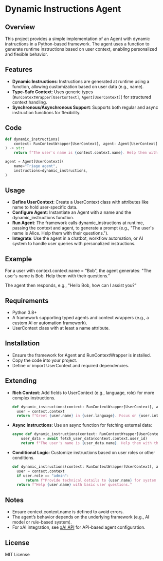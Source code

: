 # Dynamic Instructions Agent

## Overview
This project provides a simple implementation of an Agent with dynamic instructions in a Python-based framework. The agent uses a function to generate runtime instructions based on user context, enabling personalized and flexible behavior.

## Features
- **Dynamic Instructions**: Instructions are generated at runtime using a function, allowing customization based on user data (e.g., name).
- **Type-Safe Context**: Uses generic types (`RunContextWrapper[UserContext]`, `Agent[UserContext]`) for structured context handling.
- **Synchronous/Asynchronous Support**: Supports both regular and async instruction functions for flexibility.

## Code
```python
def dynamic_instructions(
    context: RunContextWrapper[UserContext], agent: Agent[UserContext]
) -> str:
    return f"The user's name is {context.context.name}. Help them with their questions."

agent = Agent[UserContext](
    name="Triage agent",
    instructions=dynamic_instructions,
)
```

## Usage
- **Define UserContext**: Create a UserContext class with attributes like name to hold user-specific data.
- **Configure Agent**: Instantiate an Agent with a name and the dynamic_instructions function.
- **Run Agent**: The framework calls dynamic_instructions at runtime, passing the context and agent, to generate a prompt (e.g., "The user's name is Alice. Help them with their questions.").
- **Integrate**: Use the agent in a chatbot, workflow automation, or AI system to handle user queries with personalized instructions.

## Example
For a user with context.context.name = "Bob", the agent generates:
"The user's name is Bob. Help them with their questions."

The agent then responds, e.g., "Hello Bob, how can I assist you?"

## Requirements
- Python 3.8+
- A framework supporting typed agents and context wrappers (e.g., a custom AI or automation framework).
- UserContext class with at least a name attribute.

## Installation
- Ensure the framework for Agent and RunContextWrapper is installed.
- Copy the code into your project.
- Define or import UserContext and required dependencies.

## Extending
- **Rich Context**: Add fields to UserContext (e.g., language, role) for more complex instructions.
  ```python
  def dynamic_instructions(context: RunContextWrapper[UserContext], agent: Agent[UserContext]) -> str:
    user = context.context
    return f"Greet {user.name} in {user.language}. Focus on {user.interests}."
  ```
- **Async Instructions**: Use an async function for fetching external data:
  ```python
  async def dynamic_instructions(context: RunContextWrapper[UserContext], agent: Agent[UserContext]) -> str:
      user_data = await fetch_user_data(context.context.user_id)
      return f"The user's name is {user_data.name}. Help them with their questions."
  ```
- **Conditional Logic**: Customize instructions based on user roles or other conditions.
  ```python
  def dynamic_instructions(context: RunContextWrapper[UserContext], agent: Agent[UserContext]) -> str:
    user = context.context
    if user.role == "admin":
        return f"Provide technical details to {user.name} for system administration queries."
    return f"Help {user.name} with basic user questions."
  ```

## Notes
- Ensure context.context.name is defined to avoid errors.
- The agent’s behavior depends on the underlying framework (e.g., AI model or rule-based system).
- For xAI integration, see [xAI API](https://x.ai/api) for API-based agent configuration.

## License
MIT License
